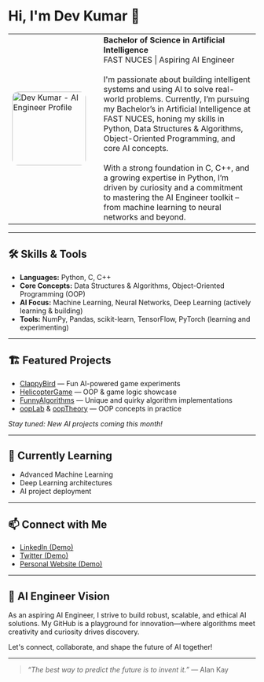 # Hi, I'm Dev Kumar 👋

<table>
  <tr>
    <td>
      <img src="https://user-images.githubusercontent.com/00000000/your-uploaded-image.jpg" alt="Dev Kumar - AI Engineer Profile" width="150" align="left" style="margin-right: 20px; border-radius: 12px;" />
    </td>
    <td>
      <strong>Bachelor of Science in Artificial Intelligence</strong><br>
      FAST NUCES | Aspiring AI Engineer
      <br><br>
      I'm passionate about building intelligent systems and using AI to solve real-world problems. Currently, I’m pursuing my Bachelor’s in Artificial Intelligence at FAST NUCES, honing my skills in Python, Data Structures & Algorithms, Object-Oriented Programming, and core AI concepts.
      <br><br>
      With a strong foundation in C, C++, and a growing expertise in Python, I’m driven by curiosity and a commitment to mastering the AI Engineer toolkit – from machine learning to neural networks and beyond.
    </td>
  </tr>
</table>

---

## 🛠️ Skills & Tools

- **Languages:** Python, C, C++
- **Core Concepts:** Data Structures & Algorithms, Object-Oriented Programming (OOP)
- **AI Focus:** Machine Learning, Neural Networks, Deep Learning (actively learning & building)
- **Tools:** NumPy, Pandas, scikit-learn, TensorFlow, PyTorch (learning and experimenting)

---

## 🏗️ Featured Projects

- [ClappyBird](https://github.com/R4F4I/ClappyBird) — Fun AI-powered game experiments
- [HelicopterGame](https://github.com/devutmani/HelicopterGame) — OOP & game logic showcase
- [FunnyAlgorithms](https://github.com/devutmani/FunnyAlgorithms) — Unique and quirky algorithm implementations
- [oopLab](https://github.com/devutmani/oopLab) & [oopTheory](https://github.com/devutmani/oopTheory) — OOP concepts in practice

*Stay tuned: New AI projects coming this month!*

---

## 🌱 Currently Learning

- Advanced Machine Learning
- Deep Learning architectures
- AI project deployment

---

## 📫 Connect with Me

- [LinkedIn (Demo)](https://linkedin.com/in/demo)
- [Twitter (Demo)](https://twitter.com/demo)
- [Personal Website (Demo)](https://demo.dev)

---

## 🤖 AI Engineer Vision

As an aspiring AI Engineer, I strive to build robust, scalable, and ethical AI solutions. My GitHub is a playground for innovation—where algorithms meet creativity and curiosity drives discovery.

Let's connect, collaborate, and shape the future of AI together!

---

> *“The best way to predict the future is to invent it.”* — Alan Kay

